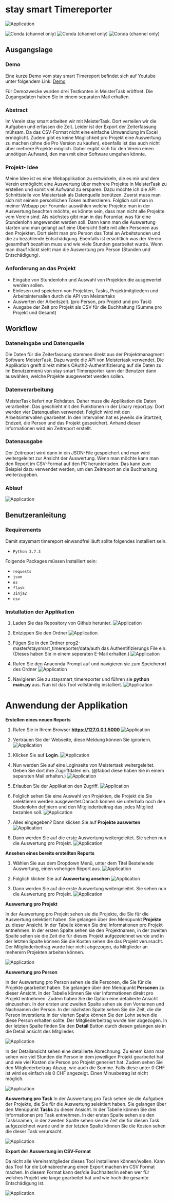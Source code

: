 # stay smart Timereporter
![Application](img/logo.png)

![Conda (channel only)](https://img.shields.io/conda/vn/conda-forge/flask?label=flask) ![Conda (channel only)](https://img.shields.io/conda/vn/conda-forge/jinja2?label=jinja2) ![Conda (channel only)](https://img.shields.io/conda/vn/conda-forge/requests?label=requests) 



## Ausgangslage

### Demo 
Eine kurze Demo vom stay smart Timereport befindet sich auf Youtube unter folgendem Link:
[Demo](https://youtu.be/qn90utTD-dI)

Für Demozwecke wurden drei Testkonten in MeisterTask eröffnet. Die Zugangsdaten haben Sie in einem separaten Mail erhalten. 

### Abstract
Im Verein stay smart arbeiten wir mit MeisterTask. Dort verteilen wir die Aufgaben und erfassen die Zeit. Leider ist der Export der Zeiterfassung mühsam. Da das CSV-Format nicht eine einfache Umwandlung im Excel ermöglicht. Zudem gibt es keine Möglichkeit pro Projekt eine Auswertung zu machen (ohne die Pro Version zu kaufen), ebenfalls ist das auch nicht über mehrere Projekte möglich. Daher ergibt sich für den Verein einen unnötigen Aufwand, den man mit einer Software umgehen könnte. 

### Projekt- Idee
Meine Idee ist es eine Webapplikation zu entwickeln, die es mir und dem Verein ermöglicht eine Auswertung über mehrere Projekte in MeisterTask zu erstellen und somit viel Aufwand zu ersparen. Dazu möchte ich die API Schnittstelle von Meistertask als Datenquelle benützen. Zuerst muss man sich mit seinem persönlichen Token authenzieren. Folglich soll man in meiner Webapp per Forumlar auswählen welche Projekte man in der Auswertung beachten möchte, es könnte sein, dass man nicht alle Projekte vom Verein sind. Als nächstes  gibt man in das Forumlar, was für eine Stundenlohn angewendet werden soll. Dann kann man die Auswertung starten und man gelangt auf eine Übersicht Seite mit allen Personen aus den Projekten. Dort sieht man pro Person das Total an Arbeitstunden und die zu bezahlende Entschädigung. Ebenfalls ist ersichtlich was der Verein gesamthaft bezahlen muss und wie viele Stunden gearbeitet wurde. Wenn man drauf klickt sieht man die Auswertung pro Person (Stunden und Entschädigung). 

### Anforderung an das Projekt
- Eingabe von Stundenlohn und Auswahl von Projekten die ausgewertet werden sollen. 
- Einlesen und speichern von Projekten, Tasks, Projektmitgliedern und Arbeitsintervallen durch die API von Meistertaks
- Auswerten der Arbeitszeit. (pro Person, pro Projekt und pro Task)
- Ausgabe der Zeit pro Projekt als CSV für die Buchhaltung (Summe pro Projekt und Gesamt)

## Workflow


### Dateneingabe und Datenquelle
Die Daten für die Zeiterfassung stammen direkt aus der Projektmanagment Software MeisterTask. Dazu wurde die API von Meistertask verwendet. Die Applikation greift direkt mittels OAuth2-Authentifizierung auf die Daten zu. Im Benutzermenü von stay smart Timereporter kann der Benutzer dann auswählen, welche Projekte ausgewertet werden sollen.


### Datenverarbeitung
MeisterTask liefert nur Rohdaten. Daher muss die Applikation die Daten verarbeiten. Das geschieht mit den Funktionen in der Libary report.py. Dort werden vier Datenquellen verwendet. Folglich wird mit den Arbeitsintervallen gearbeitet. In den Intervallen hat es jeweils die Startzeit, Endzeit, die Person und das Projekt gespeichert. Anhand dieser Informationen wird ein Zeitreport erstellt. 


### Datenausgabe 
Der Zeitreport wird dann in ein JSON-File gespeichert und man wird weitergeleitet zur Ansicht der Auswertung. Wenn man möchte kann man den Report im CSV-Format auf den PC herunterladen. Das kann zum Beispiel dazu verwendet werden, um den Zeitreport an die Buchhaltung weiterzugeben. 

### Ablauf

![Application](img/staysmart_timereporter.png)

## Benutzeranleitung

### Requirements
Damit staysmart timereport einwandfrei läuft sollte folgendes installiert sein. 
- `Python 3.7.3`


Folgende Packages müssen Installiert sein:
- `requests`
- `json`
- `os`
- `flask`
- `Jinja2`
- `csv`


### Installation der Applikation

1. Laden Sie das Repository von Github herunter.
![Application](img/insta1.png)

2. Entzippen Sie den Ordner
![Application](img/insta2.png)

3. Fügen Sie in den Ordner prog2-master/staysmart_timereporter/data/auth das Authentifizierungs File ein. (Dieses haben Sie in einem seperaten E-Mail erhalten.)
![Application](img/insta3.png)

4. Rufen Sie den Anaconda Prompt auf und navigieren sie zum Speicherort des Ordner
![Application](img/insta4.png)

5. Navigieren Sie zu staysmart_timereporter und führen sie **python main.py** aus. Nun ist das Tool vollständig installiert. 
![Application](img/insta5.png)

Anwendung der Applikation
====
**Erstellen eines neuen Reports**

1. Rufen Sie in Ihrem Browser **https://127.0.0.1:5000**
![Application](img/step1.png)

2. Vertrauen Sie der Webseite, diese Meldung können Sie ignoriern. 
![Application](img/step2.png)

3. Klicken Sie auf **Login**.
![Application](img/step3.png)

4. Nun werden Sie auf eine Loginseite von Meistertask weitergeleitet. Geben Sie dort ihre Zugriffdaten ein. (@fabod diese haben Sie in einem separaten Mail erhalten.)
![Application](img/step4.png)

5. Erlauben Sie der Applikation den Zugriff.
![Application](img/step5.png)

6. Folglich sehen Sie eine Auswahl von Projekten, die Projekt die Sie selektieren werden ausgewertet.Danach können sie unterhalb noch den Studenlohn definiern und den Mitgliederbeitrag das jedes Mitglied bezahlen soll. 
![Application](img/step6.png)

7. Alles eingegeben? Dann klicken Sie auf **Projekte auswerten**
![Application](img/step7.png)

8. Dann werden Sie auf die erste Auswertung weitergeleitet. Sie sehen nun die Auswertung pro Projekt.
![Application](img/step8.png) 

**Ansehen eines bereits erstellten Reports**

1. Wählen Sie aus dem Dropdown Menü, unter dem Titel Bestehende Auswertung, einen voherigen Report aus. 
![Application](img/stepa1.png)

2. Folglich klicken Sie auf **Auswertung ansehen**
![Application](img/stepa2.png)

3. Dann werden Sie auf die erste Auswertung weitergeleitet. Sie sehen nun die Auswertung pro Projekt. 
![Application](img/stepa3.png)

**Auswertung pro Projekt**

In der Auswertung pro Projekt sehen sie die Projekte, die Sie für die Auswertung selektiert haben. Sie gelangen über den Menüpunkt **Projekte** zu dieser Ansicht. In der Tabelle können Sie drei Informationen pro Projekt entnehmen. In der ersten Spalte sehen sie den Projektnamen, in der zweiten Spalte sehen sie die Zeit die für dieses Projekt aufgezeichnet wurde und in der letzten Spalte können Sie die Kosten sehen die das Projekt verursacht. Der Mitgliederbeitrag wurde hier nicht abgezogen, da Mitglieder an meherern Projekten arbeiten können. 

![Application](img/projekte.png)

**Auswertung pro Person**

In der Auswertung pro Person sehen sie die Personen, die Sie für die Projekte gearbeitet haben. Sie gelangen über den Menüpunkt **Personen** zu dieser Ansicht. In der Tabelle können Sie vier Informationen direkt pro Projekt entnehmen. Zudem haben Sie die Option eine detailierte Ansicht einzusehen. In der ersten und zweiten Spalte sehen sie den Vornamen und Nachnamen der Person. In der nächsten Spalte sehen Sie die Zeit, die die Person inverstierte.In der vierten Spalte können Sie den Lohn sehen die diese Person erhalten sollte. Der Mitgliederbeitrag wurde hier abgezogen. In der letzten Spalte finden Sie den **Detail** Button durch diesen gelangen sie in die Detail ansicht des Mitgliedes

![Application](img/personen.png)

In der Detailansicht sehen eine detailierte Abrechnung. Zu einem kann man sehen wie viel Stunden die Person in dem jeweiligen Projekt gearbeitet hat und wie viel Kosten die Person pro Projekt generiert hat. Zudem sehen Sie den Mitgliederbeitrag-Abzug, wie auch die Summe. Falls diese unter 0 CHF ist wird es einfach als 0 CHF angezeigt. Einen Minusbetrag ist nicht möglich. 

![Application](img/person.png)

**Auswertung pro Task**
In der Auswertung pro Task sehen sie die Aufgaben der Projekte, die Sie für die Auswertung selektiert haben. Sie gelangen über den Menüpunkt **Tasks** zu dieser Ansicht. In der Tabelle können Sie drei Informationen pro Task entnehmen. In der ersten Spalte sehen sie den Tasksnamen, in der zweiten Spalte sehen sie die Zeit die für diesen Task aufgezeichnet wurde und in der letzten Spalte können Sie die Kosten sehen die dieser Task verursacht. 

![Application](img/tasks.png)

**Export der Auswertung im CSV-Format**

Da nicht alle Vereinsmitglieder dieses Tool installieren können/wollen. Kann das Tool für die Lohnabrechnung einen Export machen im CSV Format machen. In diesem Format kann der/die Buchhalter/in sehen wer für welches Projekt wie lange gearbeitet hat und wie hoch die gesamte Entschädigung ist. 

![Application](img/export.png)
